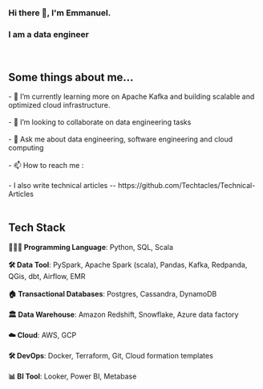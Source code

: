### Hi there 👋, I'm Emmanuel.



<h3>I am a data engineer</h3> <br>
<h2 >Some things about me...</h2>
- 🌱 I’m currently learning more on Apache Kafka and building scalable and optimized cloud infrastructure.<br><br>
- 👯 I’m looking to collaborate on data engineering tasks <br><br>
- 💬 Ask me about data engineering, software engineering and cloud computing <br><br>
- 📫 How to reach me : <a href-'https://www.linkedin.com/in/offisong-emmanuel-643b96195/'> <![download](https://user-images.githubusercontent.com/57522480/203383373-938643f0-817e-4b36-838b-60c3d8ba26d6.png)
</a><br><br>
- I also write technical articles -- https://github.com/Techtacles/Technical-Articles<br><br>

<h2>Tech Stack</h2>


<p align="left">
 <b>🧑🏾‍💻 Programming Language</b>: Python, SQL, Scala<br>
<br> <b>🛠 Data Tool</b>: PySpark, Apache Spark (scala), Pandas, Kafka, Redpanda, QGis, dbt, Airflow, EMR<br>
<br> <b>🏠 Transactional Databases</b>: Postgres, Cassandra, DynamoDB<br>
<br> <b>🏛 Data Warehouse</b>: Amazon  Redshift, Snowflake, Azure data factory<br>
<br> <b>☁️ Cloud</b>: AWS, GCP<br>
<br> <b>🛠 DevOps</b>: Docker, Terraform, Git, Cloud formation templates<br>
<br> <b>📊 BI Tool</b>:  Looker, Power BI, Metabase<br>
</p>

